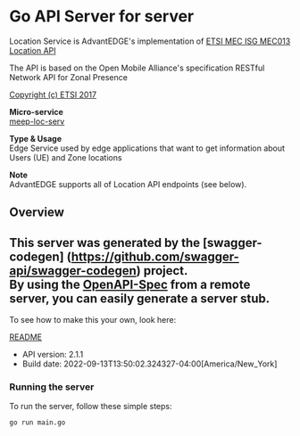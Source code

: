 # Go API Server for server

Location Service is AdvantEDGE's implementation of [ETSI MEC ISG MEC013 Location API](http://www.etsi.org/deliver/etsi_gs/MEC/001_099/013/02.01.01_60/gs_mec013v020101p.pdf) <p>The API is based on the Open Mobile Alliance's specification RESTful Network API for Zonal Presence <p>[Copyright (c) ETSI 2017](https://forge.etsi.org/etsi-forge-copyright-notice.txt) <p>**Micro-service**<br>[meep-loc-serv](https://github.com/InterDigitalInc/AdvantEDGE/tree/master/go-apps/meep-loc-serv) <p>**Type & Usage**<br>Edge Service used by edge applications that want to get information about Users (UE) and Zone locations <p>**Note**<br>AdvantEDGE supports all of Location API endpoints (see below).

## Overview
This server was generated by the [swagger-codegen]
(https://github.com/swagger-api/swagger-codegen) project.  
By using the [OpenAPI-Spec](https://github.com/OAI/OpenAPI-Specification) from a remote server, you can easily generate a server stub.  
-

To see how to make this your own, look here:

[README](https://github.com/swagger-api/swagger-codegen/blob/master/README.md)

- API version: 2.1.1
- Build date: 2022-09-13T13:50:02.324327-04:00[America/New_York]


### Running the server
To run the server, follow these simple steps:

```
go run main.go
```

